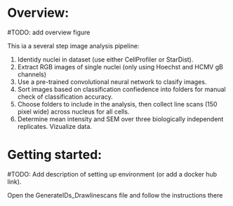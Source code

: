 # Overview:

#TODO: add overview figure

This ia a several step image analysis pipeline:
1. Identidy nuclei in dataset (use either CellProfiler or StarDist). 
2. Extract RGB images of single nuclei (only using Hoechst and HCMV gB channels)
3. Use a pre-trained convolutional neural network to clasify images.
4. Sort images based on classification confiedence into folders for manual check of classification accuracy.
5. Choose folders to include in the analysis, then collect line scans (150 pixel wide) across nucleus for all cells.
6. Determine mean intensity and SEM over three biologically independent replicates. Vizualize data.  

# Getting started:

#TODO: Add description of setting up environment (or add a docker hub link). 

Open the GenerateIDs_Drawlinescans file and follow the instructions there 

